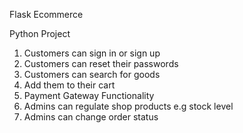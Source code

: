 Flask Ecommerce

Python Project

1. Customers can sign in or sign up
2. Customers can reset their passwords
3. Customers can search for goods
4. Add them to their cart
5. Payment Gateway Functionality
6. Admins can regulate shop products e.g stock level
7. Admins can change order status
